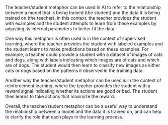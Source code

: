 The teacher/student metaphor can be used in AI to refer to the relationship between a model that is being trained (the student) and the data it is being trained on (the teacher). In this context, the teacher provides the student with examples and the student attempts to learn from these examples by adjusting its internal parameters to better fit the data.

One way this metaphor is often used is in the context of supervised learning, where the teacher provides the student with labeled examples and the student learns to make predictions based on these examples. For example, a teacher could provide a student with a dataset of images of cats and dogs, along with labels indicating which images are of cats and which are of dogs. The student would then learn to classify new images as either cats or dogs based on the patterns it observed in the training data.

Another way the teacher/student metaphor can be used is in the context of reinforcement learning, where the teacher provides the student with a reward signal indicating whether its actions are good or bad. The student then learns to take actions that maximize the reward.

Overall, the teacher/student metaphor can be a useful way to understand the relationship between a model and the data it is trained on, and can help to clarify the role that each plays in the learning process.
